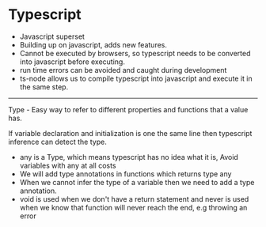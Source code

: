 # Typescript

- Javascript superset
- Building up on javascript, adds new features.
- Cannot be executed by browsers, so typescript needs to be converted into javascript before executing.
- run time errors can be avoided and caught during development
- ts-node allows us to compile typescript into javascript and execute it in the same step.
---
Type - Easy way to refer to different properties and functions that a value has.

If variable declaration and initialization is one the same line then typescript inference can detect the type.

- any is a Type, which means typescript has no idea what it is, Avoid variables with any at all costs
- We will add type annotations in functions which returns type any
- When we cannot infer the type of a variable then we need to add a type annotation.
- void is used when we don't have a return statement and never is used when we know that function will never reach the end, e.g throwing an error
<!--stackedit_data:
eyJoaXN0b3J5IjpbMjA1NjYyMzM1NywtMTkzODg0MTA4MywxNj
MyMzI5NjI3LDE0MzIzOTI5NTksLTExNDYyMzkxMTQsLTE1Njc1
MTA2NjAsLTIwODMwODAyMDAsMTQ2NzYwMDA0Niw1NjY1MTg1MD
IsMTEyODg1NDI0Nl19
-->